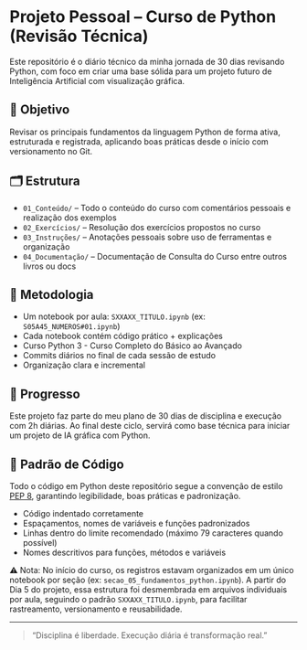 # Projeto Pessoal – Curso de Python (Revisão Técnica)

Este repositório é o diário técnico da minha jornada de 30 dias revisando Python, com foco em criar uma base sólida para um projeto futuro de Inteligência Artificial com visualização gráfica.

## 🎯 Objetivo

Revisar os principais fundamentos da linguagem Python de forma ativa, estruturada e registrada, aplicando boas práticas desde o início com versionamento no Git.

## 🗂 Estrutura

- `01_Conteúdo/` – Todo o conteúdo do curso  com comentários pessoais e realização dos exemplos
- `02_Exercícios/` – Resolução dos exercícios propostos no curso
- `03_Instruções/` – Anotações pessoais sobre uso de ferramentas e organização
- `04_Documentação/` – Documentação de Consulta do Curso entre outros livros ou docs 

## 🚀 Metodologia

- Um notebook por aula: `SXXAXX_TITULO.ipynb` (ex: `S05A45_NUMEROS#01.ipynb`)
- Cada notebook contém código prático + explicações
- Curso Python 3 - Curso Completo do Básico ao Avançado
- Commits diários no final de cada sessão de estudo
- Organização clara e incremental

## 📅 Progresso

Este projeto faz parte do meu plano de 30 dias de disciplina e execução com 2h diárias. Ao final deste ciclo, servirá como base técnica para iniciar um projeto de IA gráfica com Python.

## 🎨 Padrão de Código

Todo o código em Python deste repositório segue a convenção de estilo [PEP 8](https://peps.python.org/pep-0008/), garantindo legibilidade, boas práticas e padronização.

- Código indentado corretamente
- Espaçamentos, nomes de variáveis e funções padronizados
- Linhas dentro do limite recomendado (máximo 79 caracteres quando possível)
- Nomes descritivos para funções, métodos e variáveis


⚠️ Nota: No início do curso, os registros estavam organizados em um único notebook por seção (ex: `secao_05_fundamentos_python.ipynb`). A partir do Dia 5 do projeto, essa estrutura foi desmembrada em arquivos individuais por aula, seguindo o padrão `SXXAXX_TITULO.ipynb`, para facilitar rastreamento, versionamento e reusabilidade.

---

> “Disciplina é liberdade. Execução diária é transformação real.”

